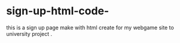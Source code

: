 # sign-up-html-code-
this is a sign up page make with html create for my webgame site to university project .
